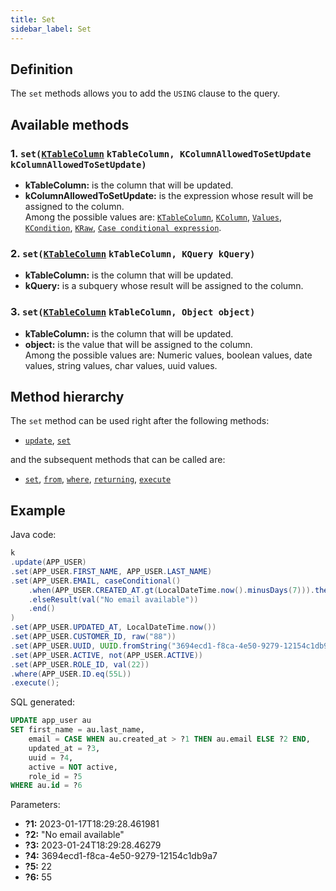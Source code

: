 ```yaml
---
title: Set
sidebar_label: Set
---
```


## Definition

The `set` methods allows you to add the `USING` clause to the query.

## Available methods

### 1. `set(`[`KTableColumn`](/docs/misc/select-list-values#1-ktablecolumn) `kTableColumn, KColumnAllowedToSetUpdate kColumnAllowedToSetUpdate)`

- **kTableColumn:** is the column that will be updated.
- **kColumnAllowedToSetUpdate:** is the expression whose result will be assigned to the column.  
Among the possible values are: [`KTableColumn`](/docs/misc/select-list-values#1-ktablecolumn), [`KColumn`](/docs/misc/select-list-values#2-kcolumn), [`Values`](/docs/misc/select-list-values#3-values), [`KCondition`](/docs/misc/select-list-values#4-kcondition), [`KRaw`](/docs/misc/select-list-values#7-kraw), [`Case conditional expression`](/docs/misc/select-list-values#8-case-conditional-expression).

### 2. `set(`[`KTableColumn`](/docs/misc/select-list-values#1-ktablecolumn) `kTableColumn, KQuery kQuery)`

- **kTableColumn:** is the column that will be updated.
- **kQuery:** is a subquery whose result will be assigned to the column.

### 3. `set(`[`KTableColumn`](/docs/misc/select-list-values#1-ktablecolumn) `kTableColumn, Object object)`

- **kTableColumn:** is the column that will be updated.
- **object:** is the value that will be assigned to the column.  
Among the possible values are: Numeric values, boolean values, date values, string values, char values, uuid values.

## Method hierarchy

The `set` method can be used right after the following methods:

- [`update`](/docs/update-statement/update/), [`set`](/docs/update-statement/set/)

and the subsequent methods that can be called are:

- [`set`](/docs/update-statement/set/), [`from`](/docs/update-statement/from/), [`where`](/docs/update-statement/where/), [`returning`](/docs/update-statement/returning), [`execute`](/docs/select-statement/select/)

## Example

Java code:

```java
k
.update(APP_USER)
.set(APP_USER.FIRST_NAME, APP_USER.LAST_NAME)
.set(APP_USER.EMAIL, caseConditional()
    .when(APP_USER.CREATED_AT.gt(LocalDateTime.now().minusDays(7))).then(APP_USER.EMAIL)
    .elseResult(val("No email available"))
    .end()
)
.set(APP_USER.UPDATED_AT, LocalDateTime.now())
.set(APP_USER.CUSTOMER_ID, raw("88"))
.set(APP_USER.UUID, UUID.fromString("3694ecd1-f8ca-4e50-9279-12154c1db9a7"))
.set(APP_USER.ACTIVE, not(APP_USER.ACTIVE))
.set(APP_USER.ROLE_ID, val(22))
.where(APP_USER.ID.eq(55L))
.execute();
```

SQL generated:

```sql
UPDATE app_user au 
SET first_name = au.last_name,
    email = CASE WHEN au.created_at > ?1 THEN au.email ELSE ?2 END,
    updated_at = ?3,
    uuid = ?4,
    active = NOT active,
    role_id = ?5
WHERE au.id = ?6
```

Parameters:

- **?1:** 2023-01-17T18:29:28.461981
- **?2:** "No email available"
- **?3:** 2023-01-24T18:29:28.46279
- **?4:** 3694ecd1-f8ca-4e50-9279-12154c1db9a7
- **?5:** 22
- **?6:** 55